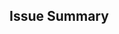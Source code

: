## Issue Summary

<!-- Briefly describe the issue you are experiencing or the feature you would like to request. -->
